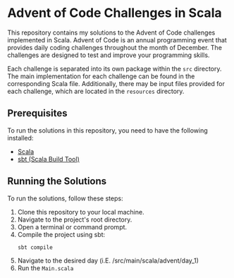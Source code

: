 # Advent of Code Challenges in Scala

This repository contains my solutions to the Advent of Code challenges implemented in Scala. Advent of Code is an annual programming event that provides daily coding challenges throughout the month of December. The challenges are designed to test and improve your programming skills.

Each challenge is separated into its own package within the `src` directory. The main implementation for each challenge can be found in the corresponding Scala file. Additionally, there may be input files provided for each challenge, which are located in the `resources` directory.

## Prerequisites

To run the solutions in this repository, you need to have the following installed:

- [Scala](https://www.scala-lang.org/)
- [sbt (Scala Build Tool)](https://www.scala-sbt.org/)

## Running the Solutions

To run the solutions, follow these steps:

1. Clone this repository to your local machine.
2. Navigate to the project's root directory.
3. Open a terminal or command prompt.
4. Compile the project using sbt:
   ```bash
   sbt compile
   ```
5. Navigate to the desired day (i.E. /src/main/scala/advent/day_1)
6. Run the `Main.scala`